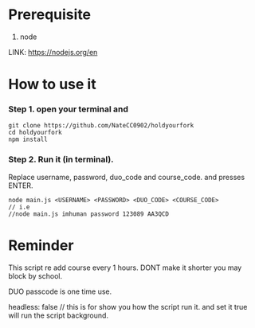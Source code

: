 # Prerequisite



1. node 

LINK: https://nodejs.org/en


# How to use it



### Step 1. open your terminal and


```
git clone https://github.com/NateCC0902/holdyourfork
cd holdyourfork
npm install
```


### Step 2. Run it (in terminal).

Replace username, password, duo_code and course_code. and presses ENTER.

```
node main.js <USERNAME> <PASSWORD> <DUO_CODE> <COURSE_CODE>
// i.e 
//node main.js imhuman password 123089 AA3QCD
```



# Reminder



This script re add course every 1 hours. DONT make it shorter you may block by school.

DUO passcode is one time use. 

headless: false // this is for show you how the script run it. and set it true will run the script background.
